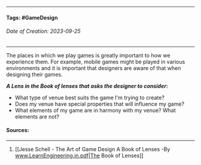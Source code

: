 __________________________________________________________________________
#### **Tags:** #GameDesign 
###### *Date of Creation: 2023-09-25*
__________________________________________________________________________

The places in which we play games is greatly important to how we experience them. For example, mobile games might be played in various environments and it is important that designers are aware of that when designing their games. 

***A Lens in the Book of lenses that asks the designer to consider:***
- What type of venue best suits the game I'm trying to create?
- Does my venue have special properties that will influence my game?
- What elements of my game are in harmony with my venue? What elements are not?
#### Sources:
__________________________________________________________________________
1. [[Jesse Schell - The Art of Game Design A Book of Lenses -By www.LearnEngineering.in.pdf|The Book of Lenses]]